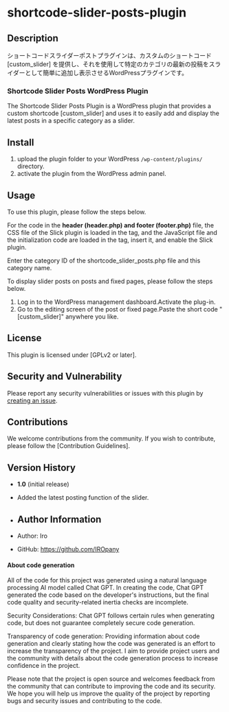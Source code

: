 # shortcode-slider-posts-plugin
## Description

ショートコードスライダーポストプラグインは、カスタムのショートコード [custom_slider] を提供し、それを使用して特定のカテゴリの最新の投稿をスライダーとして簡単に追加し表示させるWordPressプラグインです。

### Shortcode Slider Posts WordPress Plugin

The Shortcode Slider Posts Plugin is a WordPress plugin that provides a custom shortcode [custom_slider] and uses it to easily add and display the latest posts in a specific category as a slider.

## Install

1. upload the plugin folder to your WordPress `/wp-content/plugins/` directory.
2. activate the plugin from the WordPress admin panel.

## Usage

To use this plugin, please follow the steps below.

For the code in the **header (header.php) and footer (footer.php)** file, the CSS file of the Slick plugin is loaded in the <head> tag, and the JavaScript file and the initialization code are loaded in the <foot> tag, insert it, and enable the Slick plugin.

Enter the category ID of the shortcode_slider_posts.php file and this category name.   

To display slider posts on posts and fixed pages, please follow the steps below.

1. Log in to the WordPress management dashboard.Activate the plug-in.
2. Go to the editing screen of the post or fixed page.Paste the short code "[custom_slider]" anywhere you like.
  
## License

This plugin is licensed under [GPLv2 or later].

## Security and Vulnerability

Please report any security vulnerabilities or issues with this plugin by [creating an issue](https://github.com/IROpany/support_button/issues).

## Contributions

We welcome contributions from the community. If you wish to contribute, please follow the [Contribution Guidelines].

## Version History

- **1.0** (initial release)
  
- Added the latest posting function of the slider.

- ## Author Information

- Author: Iro
- GitHub: 
https://github.com/IROpany

#### About code generation

All of the code for this project was generated using a natural language processing AI model called Chat GPT. In creating the code, Chat GPT generated the code based on the developer's instructions, but the final code quality and security-related inertia checks are incomplete.

Security Considerations: Chat GPT follows certain rules when generating code, but does not guarantee completely secure code generation.

Transparency of code generation: Providing information about code generation and clearly stating how the code was generated is an effort to increase the transparency of the project. I aim to provide project users and the community with details about the code generation process to increase confidence in the project.

Please note that the project is open source and welcomes feedback from the community that can contribute to improving the code and its security. We hope you will help us improve the quality of the project by reporting bugs and security issues and contributing to the code.
